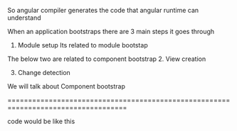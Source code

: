 So angular compiler generates the code that angular runtime can understand

When an application bootstraps there are 3 main steps it goes through
1.	Module setup
	Its related to module bootstap

The below two are related to component bootstrap
2.	View creation

3.	Change detection

We will talk about Component bootstrap

===================================================================================

code would be like this

